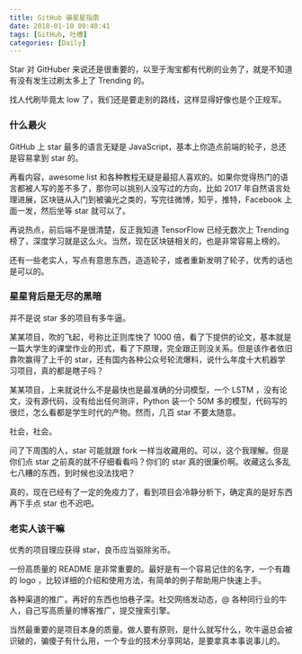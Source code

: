 ```yaml
---
title: GitHub 骗星星指南
date: 2018-01-10 00:40:41
tags: [GitHub, 吐槽]
categories: [Daily]
---
```


Star 对 GitHuber 来说还是很重要的，以至于淘宝都有代刷的业务了，就是不知道有没有发生过刷太多上了 Trending 的。

找人代刷毕竟太 low 了，我们还是要走别的路线，这样显得好像也是个正规军。

<!-- more -->

### 什么最火

GitHub 上 star 最多的语言无疑是 JavaScript，基本上你造点前端的轮子，总还是容易拿到 star 的。

再看内容，awesome list 和各种教程无疑是最招人喜欢的。如果你觉得热门的语言都被人写的差不多了，那你可以挑别人没写过的方向，比如 2017 年自然语言处理进展，区块链从入门到被骗光之类的，写完往微博，知乎，推特，Facebook 上面一发，然后坐等 star 就可以了。

再说热点，前后端不是很清楚，反正我知道 TensorFlow 已经无数次上 Trending 榜了，深度学习就是这么火。当然，现在区块链相关的，也是非常容易上榜的。

还有一些老实人，写点有意思东西，造造轮子，或者重新发明了轮子，优秀的话也是可以的。

### 星星背后是无尽的黑暗

并不是说 star 多的项目有多牛逼。

某某项目，吹的飞起，号称比正则库快了 1000 倍，看了下提供的论文，基本就是一篇大学生的课堂作业的形式，看了下原理，完全跟正则没关系。但是该作者依旧靠吹赢得了上千的 star，还有国内各种公众号轮流爆料，说什么年度十大机器学习项目，真的都是瞎子吗？

某某项目，上来就说什么不是最快也是最准确的分词模型，一个 LSTM ，没有论文，没有源代码，没有给出任何测评，Python 装一个 50M 多的模型，代码写的很烂，怎么看都是学生时代的产物。然而，几百 star 不要太随意。

社会，社会。

问了下周围的人，star 可能就跟 fork 一样当收藏用的。可以，这个我理解。但是你们点 star 之前真的就不仔细看看吗？你们的 star 真的很廉价啊。收藏这么多乱七八糟的东西，到时候也没法找吧？

真的，现在已经有了一定的免疫力了，看到项目会冷静分析下，确定真的是好东西再下手点 star 也不迟吧。

### 老实人该干嘛

优秀的项目理应获得 star，良币应当驱除劣币。

一份高质量的 README 是非常重要的。最好是有一个容易记住的名字，一个有趣的 logo ，比较详细的介绍和使用方法，有简单的例子帮助用户快速上手。

各种渠道的推广。再好的东西也怕巷子深。社交网络发动态，@ 各种同行业的牛人，自己写高质量的博客推广，提交搜索引擎。

当然最重要的是项目本身的质量。做人要有原则，是什么就写什么，吹牛逼总会被识破的，骗傻子有什么用，一个专业的技术分享网站，是要拿真本事说事儿的。